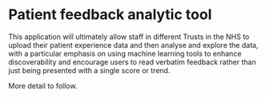 # Patient feedback analytic tool

This application will ultimately allow staff in different Trusts in the NHS to upload their patient experience data and then analyse and explore the data, with a particular emphasis on using machine learning tools to enhance discoverability and encourage users to read verbatim feedback rather than just being presented with a single score or trend.

More detail to follow.
